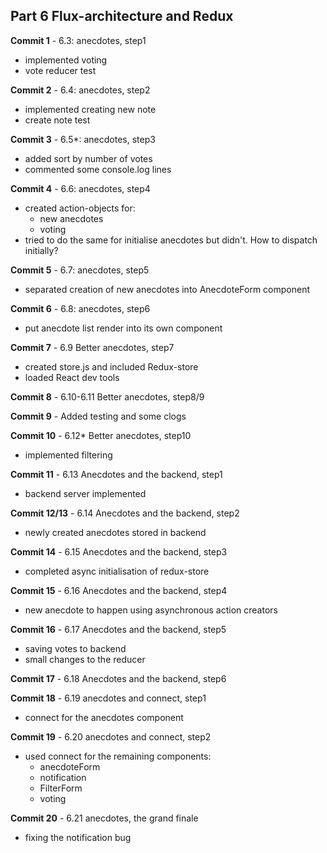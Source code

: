 ## Part 6 Flux-architecture and Redux

**Commit 1** - 6.3: anecdotes, step1
  - implemented voting
  - vote reducer test

**Commit 2** - 6.4: anecdotes, step2
  - implemented creating new note
  - create note test

**Commit 3** - 6.5*: anecdotes, step3
  - added sort by number of votes
  - commented some console.log lines

**Commit 4** - 6.6: anecdotes, step4
  - created action-objects for:
    - new anecdotes
    - voting
  - tried to do the same for initialise anecdotes but didn't. How to dispatch initially?

**Commit 5** - 6.7: anecdotes, step5
  - separated creation of new anecdotes into AnecdoteForm component

**Commit 6** - 6.8: anecdotes, step6
  - put anecdote list render into its own component 

**Commit 7** - 6.9 Better anecdotes, step7
  - created store.js and included Redux-store
  - loaded React dev tools

**Commit 8** - 6.10-6.11 Better anecdotes, step8/9
  
**Commit 9** - Added testing and some clogs 

**Commit 10** - 6.12* Better anecdotes, step10
  - implemented filtering 

**Commit 11** - 6.13 Anecdotes and the backend, step1
  - backend server implemented 

**Commit 12/13** - 6.14 Anecdotes and the backend, step2
  - newly created anecdotes stored in backend

**Commit 14** - 6.15 Anecdotes and the backend, step3
  - completed async initialisation of redux-store
  
**Commit 15** - 6.16 Anecdotes and the backend, step4
  - new anecdote to happen using asynchronous action creators

**Commit 16** - 6.17 Anecdotes and the backend, step5
  - saving votes to backend
  - small changes to the reducer

**Commit 17** - 6.18 Anecdotes and the backend, step6

**Commit 18** - 6.19 anecdotes and connect, step1
  - connect for the anecdotes component

**Commit 19** - 6.20 anecdotes and connect, step2
  - used connect for the remaining components:
    - anecdoteForm
    - notification
    - FilterForm
    - voting

**Commit 20** - 6.21 anecdotes, the grand finale
  - fixing the notification bug
  
